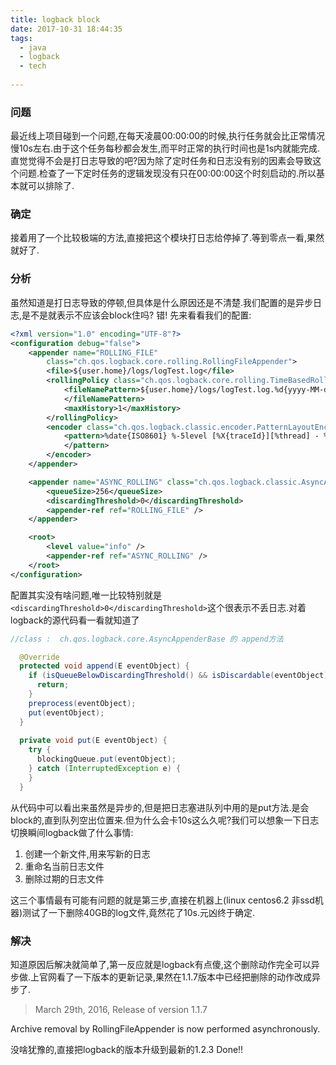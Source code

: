 ```yaml
---
title: logback block
date: 2017-10-31 18:44:35
tags:
  - java
  - logback
  - tech
  
---
```


### 问题

最近线上项目碰到一个问题,在每天凌晨00:00:00的时候,执行任务就会比正常情况慢10s左右.由于这个任务每秒都会发生,而平时正常的执行时间也是1s内就能完成.直觉觉得不会是打日志导致的吧?因为除了定时任务和日志没有别的因素会导致这个问题.检查了一下定时任务的逻辑发现没有只在00:00:00这个时刻启动的.所以基本就可以排除了.

### 确定

接着用了一个比较极端的方法,直接把这个模块打日志给停掉了.等到零点一看,果然就好了.


### 分析

虽然知道是打日志导致的停顿,但具体是什么原因还是不清楚.我们配置的是异步日志,是不是就表示不应该会block住吗? 错! 先来看看我们的配置:


```xml
<?xml version="1.0" encoding="UTF-8"?>
<configuration debug="false">
	<appender name="ROLLING_FILE"
		class="ch.qos.logback.core.rolling.RollingFileAppender">
		<file>${user.home}/logs/logTest.log</file>
		<rollingPolicy class="ch.qos.logback.core.rolling.TimeBasedRollingPolicy">
			<fileNamePattern>${user.home}/logs/logTest.log.%d{yyyy-MM-dd}
			</fileNamePattern>
			<maxHistory>1</maxHistory>
		</rollingPolicy>
		<encoder class="ch.qos.logback.classic.encoder.PatternLayoutEncoder">
			<pattern>%date{ISO8601} %-5level [%X{traceId}][%thread] - %msg%n
			</pattern>
		</encoder>
	</appender>

	<appender name="ASYNC_ROLLING" class="ch.qos.logback.classic.AsyncAppender">
		<queueSize>256</queueSize>
		<discardingThreshold>0</discardingThreshold>
		<appender-ref ref="ROLLING_FILE" />
	</appender>

	<root>
		<level value="info" />
		<appender-ref ref="ASYNC_ROLLING" />
	</root>
</configuration>

```

配置其实没有啥问题,唯一比较特别就是`<discardingThreshold>0</discardingThreshold>`这个很表示不丢日志.对着logback的源代码看一看就知道了


```java
//class :  ch.qos.logback.core.AsyncAppenderBase 的 append方法

  @Override
  protected void append(E eventObject) {
    if (isQueueBelowDiscardingThreshold() && isDiscardable(eventObject)) {
      return;
    }
    preprocess(eventObject);
    put(eventObject);
  }
  
  private void put(E eventObject) {
    try {
      blockingQueue.put(eventObject);
    } catch (InterruptedException e) {
    }
  }


```

从代码中可以看出来虽然是异步的,但是把日志塞进队列中用的是put方法.是会block的,直到队列空出位置来.但为什么会卡10s这么久呢?我们可以想象一下日志切换瞬间logback做了什么事情:

1. 创建一个新文件,用来写新的日志
2. 重命名当前日志文件
3. 删除过期的日志文件


这三个事情最有可能有问题的就是第三步,直接在机器上(linux centos6.2 非ssd机器)测试了一下删除40GB的log文件,竟然花了10s.元凶终于确定.



### 解决

知道原因后解决就简单了,第一反应就是logback有点傻,这个删除动作完全可以异步做.上官网看了一下版本的更新记录,果然在1.1.7版本中已经把删除的动作改成异步了.

>March 29th, 2016, Release of version 1.1.7
>
Archive removal by RollingFileAppender is now performed asynchronously.

没啥犹豫的,直接把logback的版本升级到最新的1.2.3  Done!!


